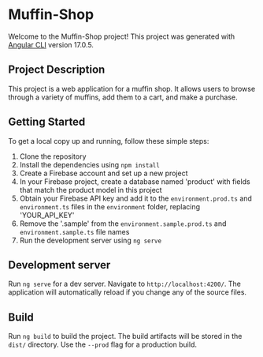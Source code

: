 # Muffin-Shop

Welcome to the Muffin-Shop project! This project was generated with [Angular CLI](https://github.com/angular/angular-cli) version 17.0.5.

## Project Description

This project is a web application for a muffin shop. It allows users to browse through a variety of muffins, add them to a cart, and make a purchase.

## Getting Started

To get a local copy up and running, follow these simple steps:

1. Clone the repository
2. Install the dependencies using `npm install`
3. Create a Firebase account and set up a new project
4. In your Firebase project, create a database named 'product' with fields that match the product model in this project
5. Obtain your Firebase API key and add it to the `environment.prod.ts` and `environment.ts` files in the `environment` folder, replacing 'YOUR_API_KEY'
6. Remove the '.sample' from the `environment.sample.prod.ts` and `environment.sample.ts` file names
7. Run the development server using `ng serve`

## Development server

Run `ng serve` for a dev server. Navigate to `http://localhost:4200/`. The application will automatically reload if you change any of the source files.

## Build

Run `ng build` to build the project. The build artifacts will be stored in the `dist/` directory. Use the `--prod` flag for a production build.
